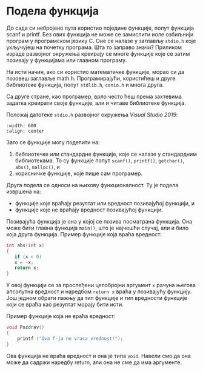 # Подела функција

До сада си небројено пута користио поједине функције, попут функција scanf и рrintf.
Без ових функција не може се замислити иоле озбиљнији програм у програмском језику С.
Оне се налазе у заглављу `stdio.h` које укључујеш на почетку програма. Шта то заправо значи?
Приликом израде развојног окружења креирају се многе функције које се затим позивају у
функцијама или главном програму.

На исти начин, ако си користио математичке функције, морао си да позовеш заглавље math.h.
Програмирајући, користићеш и друге библиотеке функција, попут `stdlib.h`, `conio.h` и многа
друга.

Са друге стране, као програмер, врло често ћеш према захтевима задатка креирати своје
функције, али и читаве библиотеке функција.

Положај датотеке `stdio.h` развојног окружења *Visual Studio 2019*:

```{image} images/Picture2.png
:width: 600
:align: center
```

Зато се функције могу поделити на:

1. библиотечке или стандардне функције, које се налазе у стандардним библиотекама.
То су функције попут `scanf()`, `printf()`, `getchar()`, `abs()`, `malloc()`, и
2. корисничке функције, које пише сам програмер.

Друга подела се односи на њихову функционалност. Ту је подела извршена на:

- функције које враћају резултат или вредност позивајућој функцији, и
- функције које не враћају вредност позивајућој функцији.

Позивајућа функција је она у којој се позива посматрана функција. Она може бити
главна функција `main()`, што је најчешћи случај, али и било која друга функција. Пример
функције која враћа вредност:

```c
int abs(int x)
{
   if (x < 0)
   x = -x;
   return x;
}
```

У овој функцији се за прослеђени целобројни аргумент `x` рачуна његова апсолутна вредност
и наредбом `return x` враћа у позивајућу функцију. Још једном обрати пажњу да тип функције
и тип вредности функције који се враћа као резултат морају бити исти.

Пример функције која не враћа вредност:

```c
void Pozdrav()
{
    printf ("Ova f-ja ne vraca vrednost!");
}
```

Ова функција не враћа вредност и она је типа `void`. Навели смо да она може да садржи наредбу
return, али она не сме да има аргументе.
